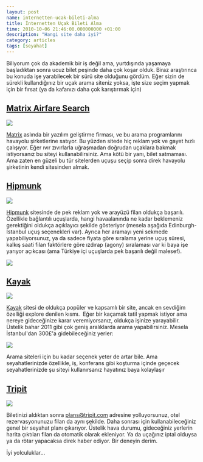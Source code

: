```yaml
--- 
layout: post 
name: internetten-ucak-bileti-alma 
title: İnternetten Uçak Bileti Alma 
time: 2010-10-06 21:46:00.000000000 +01:00 
description: "Hangi site daha iyi?"
category: articles
tags: [seyahat]
--- 
```


Biliyorum çok da akademik bir iş değil ama, yurtdışında yaşamaya başladıktan sonra ucuz bilet peşinde daha çok koşar olduk. Biraz araştırınca bu konuda işe yarabilecek bir sürü site olduğunu gördüm.
Eğer sizin de sürekli kullandığınız bir uçak arama siteniz yoksa, işte size seçim yapmak için bir fırsat (ya da kafanızı daha çok karıştırmak için)

## [Matrix Airfare Search](http://matrix.itasoftware.com)

[![]({{site.url}}/images/ita_matrix.jpg)](http://matrix.itasoftware.com/)

[Matrix](http://matrix.itasoftware.com) aslında bir yazılım geliştirme firması, ve bu arama programlarını havayolu şirketlerine satıyor. Bu yüzden sitede hiç reklam yok ve gayet hızlı çalışıyor. Eğer ıvır zıvırlarla uğraşmadan doğrudan uçaklara bakmak istiyorsanız bu siteyi kullanabilirsiniz. Ama kötü bir yanı, bilet satmaması. Ama zaten en güzeli bu tür sitelerden uçuşu seçip sonra direk havayolu şirketinin kendi sitesinden almak.

## [Hipmunk](http://www.hipmunk.com/)

[![]({{site.url}}/images/hipmunk.png)](http://www.hipmunk.com/)

[Hipmunk](http://www.hipmunk.com/) sitesinde de pek reklam yok ve arayüzü filan oldukça başarılı. Özellikle bağlantılı uçuşlarda, hangi havaalanında ne kadar beklemeniz gerektiğini oldukça açıklayıcı şekilde gösteriyor (mesela aşağıda Edinburgh-İstanbul uçuş seçenekleri var). Ayrıca her aramayı yeni sekmede yapabiliyorsunuz, ya da sadece fiyata göre sıralama yerine uçuş süresi, kalkış saati filan faktörlere göre ızdırap (agony) sıralaması var ki baya işe yarıyor açıkcası (ama Türkiye içi uçuşlarda pek başarılı değil malesef).

[![]({{site.url}}/images/hipmunk_screen.png)]()

## [Kayak](http://www.kayak.com/)

[![]({{site.url}}/images/kayak_logo.jpg)](http://www.kayak.com/)

[Kayak](http://www.kayak.com/) sitesi de oldukça popüler ve kapsamlı bir site, ancak en sevdiğim özelliği explore denilen kısmı.  Eğer bir kaçamak tatil yapmak istiyor ama nereye gideceğinize karar veremiyorsanız, oldukça işinize yarayabilir. Üstelik bahar 2011 gibi çok geniş aralıklarda arama yapabilirsiniz. Mesela İstanbul'dan 300£'a gidebileceğiniz yerler:

[![]({{site.url}}/images/kayak_screen.png)]({{site.url}}/images/kayak_screen.png)

Arama siteleri için bu kadar seçenek yeter de artar bile. Ama seyahatlerinizde özellikle, iş, konferans gibi koşturma içinde geçecek seyahatlerinizde şu siteyi kullanırsanız hayatınız baya kolaylaşır

## [Tripit](http://www.tripit.com/)

[![](http://www.tripit.com/images/header/logo.png)](http://www.tripit.com/)

Biletinizi aldıktan sonra plans@tripit.com adresine yolluyorsunuz, otel rezervasyonunuzu filan da aynı şekilde. Daha sonrası için kullanabileceğiniz genel bir seyahat planı çıkarıyor. Üstelik hava durumu, gideceğiniz yerlerin harita çıktıları filan da otomatik olarak ekleniyor. Ya da uçağınız iptal olduysa ya da rötar yapacaksa direk haber ediyor. Bir deneyin derim.

İyi yolculuklar...
